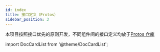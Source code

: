 ```yaml
---
id: index
title: 接口定义（Protos）
sidebar_position: 3
---
```


本项目按照接口优先的原则开发，不同组件间的接口定义均放于[Protos 仓库](https://github.com/tuihub/protos)

import DocCardList from '@theme/DocCardList';

<DocCardList />
